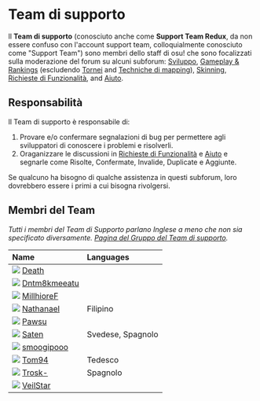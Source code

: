 # Team di supporto

Il **Team di supporto** (conosciuto anche come **Support Team Redux**, da non essere confuso con l'account support team, colloquialmente conosciuto come "Support Team") sono membri dello staff di osu! che sono focalizzati sulla moderazione del forum su alcuni subforum: [Sviluppo](https://osu.ppy.sh/forum/2), [Gameplay & Rankings](https://osu.ppy.sh/forum/13) (escludendo [Tornei](https://osu.ppy.sh/forum/55) and [Techniche di mapping](https://osu.ppy.sh/forum/61)), [Skinning](https://osu.ppy.sh/forum/15), [Richieste di Funzionalità](https://osu.ppy.sh/forum/4), and [Aiuto](https://osu.ppy.sh/forum/5).

## Responsabilità

Il Team di supporto è responsabile di:

1.  Provare e/o confermare segnalazioni di bug per permettere agli sviluppatori di conoscere i problemi e risolverli.
2.  Oraganizzare le discussioni in [Richieste di Funzionalità](https://osu.ppy.sh/forum/4) e [Aiuto](https://osu.ppy.sh/forum/5) e segnarle come Risolte, Confermate, Invalide, Duplicate e  Aggiunte.

Se qualcuno ha bisogno di qualche assistenza in questi subforum, loro dovrebbero essere i primi a cui bisogna rivolgersi.

## Membri del Team

*Tutti i membri del Team di Supporto parlano Inglese a meno che non sia specificato diversamente. [Pagina del Gruppo del Team di supporto](https://osu.ppy.sh/groups/22).*

| Name | Languages |
| :-- | :-- |
| ![][flag_US] [Death](https://osu.ppy.sh/users/3242450) | |
| ![][flag_US] [Dntm8kmeeatu](https://osu.ppy.sh/users/5428812) | |
| ![][flag_NO] [MillhioreF](https://osu.ppy.sh/users/941094) | |
| ![][flag_PH] [Nathanael](https://osu.ppy.sh/users/2295078) | Filipino |
| ![][flag_CA] [Pawsu](https://osu.ppy.sh/users/2371454) | |
| ![][flag_SE] [Saten](https://osu.ppy.sh/users/444506) | Svedese, Spagnolo |
| ![][flag_AU] [smoogipooo](https://osu.ppy.sh/users/1040328) | |
| ![][flag_DE] [Tom94](https://osu.ppy.sh/users/1857058) | Tedesco |
| ![][flag_ES] [Trosk-](https://osu.ppy.sh/users/3469385) | Spagnolo |
| ![][flag_BE] [VeilStar](https://osu.ppy.sh/users/4255720) | |

[flag_AU]: /wiki/shared/flag/AU.gif
[flag_BE]: /wiki/shared/flag/BE.gif
[flag_CA]: /wiki/shared/flag/CA.gif
[flag_DE]: /wiki/shared/flag/DE.gif
[flag_ES]: /wiki/shared/flag/ES.gif
[flag_NO]: /wiki/shared/flag/NO.gif
[flag_PH]: /wiki/shared/flag/PH.gif
[flag_SE]: /wiki/shared/flag/SE.gif
[flag_US]: /wiki/shared/flag/US.gif
